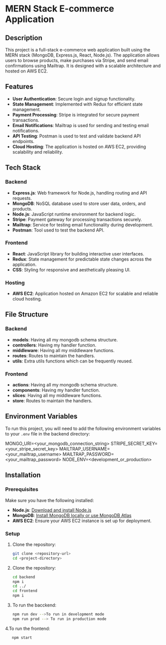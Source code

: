 # MERN Stack E-commerce Application

## Description
This project is a full-stack e-commerce web application built using the MERN stack (MongoDB, Express.js, React, Node.js). The application allows users to browse products, make purchases via Stripe, and send email confirmations using Mailtrap. It is designed with a scalable architecture and hosted on AWS EC2.

## Features
- **User Authentication**: Secure login and signup functionality.
- **State Management**: Implemented with Redux for efficient state management.
- **Payment Processing**: Stripe is integrated for secure payment transactions.
- **Email Notifications**: Mailtrap is used for sending and testing email notifications.
- **API Testing**: Postman is used to test and validate backend API endpoints.
- **Cloud Hosting**: The application is hosted on AWS EC2, providing scalability and reliability.

## Tech Stack

### Backend
- **Express.js**: Web framework for Node.js, handling routing and API requests.
- **MongoDB**: NoSQL database used to store user data, orders, and products.
- **Node.js**: JavaScript runtime environment for backend logic.
- **Stripe**: Payment gateway for processing transactions securely.
- **Mailtrap**: Service for testing email functionality during development.
- **Postman**: Tool used to test the backend API.

### Frontend
- **React**: JavaScript library for building interactive user interfaces.
- **Redux**: State management for predictable state changes across the application.
- **CSS**: Styling for responsive and aesthetically pleasing UI.

### Hosting
- **AWS EC2**: Application hosted on Amazon EC2 for scalable and reliable cloud hosting.

## File Structure

### Backend
- **models**: Having all my mongodb schema structure.
- **controllers**: Having my handler function.
- **middleware**: Having all my middleware functions.
- **routes**: Routes to maintain the handlers.
- **utils**: Extra utils functions which can be frequently reused.


### Frontend
- **actions**: Having all my mongodb schema structure.
- **components**: Having my handler function.
- **slices**: Having all my middleware functions.
- **store**: Routes to maintain the handlers.

## Environment Variables
To run this project, you will need to add the following environment variables to your `.env` file in the backend directory:

MONGO_URI=<your_mongodb_connection_string> STRIPE_SECRET_KEY=<your_stripe_secret_key> MAILTRAP_USERNAME=<your_mailtrap_username> MAILTRAP_PASSWORD=<your_mailtrap_password> NODE_ENV=<development_or_production>


## Installation

### Prerequisites
Make sure you have the following installed:
- **Node.js**: [Download and install Node.js](https://nodejs.org/en/download/)
- **MongoDB**: [Install MongoDB locally or use MongoDB Atlas](https://www.mongodb.com/cloud/atlas)
- **AWS EC2**: Ensure your AWS EC2 instance is set up for deployment.

### Setup

1. Clone the repository:
   ```bash
   git clone <repository-url>
   cd <project-directory>

2. Clone the repository:
   ```bash
   cd backend
   npm i
   cd ../
   cd frontend
   npm i

3. To run the bacckend:
   ```bash
   npm run dev -->To run in development mode
   npm run prod --> To run in production mode

4.To run the frontend:
```bash
   npm start
